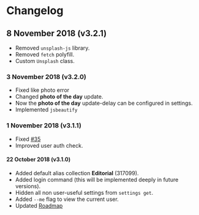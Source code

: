 # Changelog
## 8 November 2018 (v3.2.1)
- Removed `unsplash-js` library.
- Removed `fetch` polyfill.
- Custom `Unsplash` class.

### 3 November 2018 (v3.2.0)
- Fixed like photo error
- Changed **photo of the day** update.
- Now the **photo of the day** update-delay can be configured in settings.
- Implemented `jsbeautify`

### 1 November 2018 (v3.1.1)
- Fixed [#35](/issues/35)
- Improved user auth check.

#### 22 October 2018 (v3.1.0)
- Added default alias collection **Editorial** (317099).
- Added login command (this will be implemented deeply in future versions).
- Hidden all non user-useful settings from `settings get`.
- Added `--me` flag to view the current user.
- Updated [Roadmap](/docs/ROADMAP.md)
